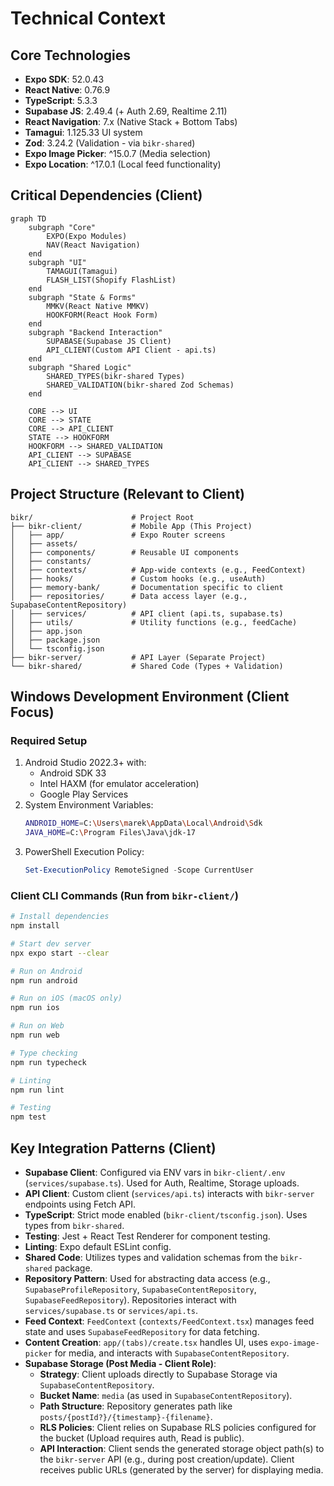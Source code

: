 # Technical Context

## Core Technologies
- **Expo SDK**: 52.0.43
- **React Native**: 0.76.9
- **TypeScript**: 5.3.3
- **Supabase JS**: 2.49.4 (+ Auth 2.69, Realtime 2.11)
- **React Navigation**: 7.x (Native Stack + Bottom Tabs)
- **Tamagui**: 1.125.33 UI system
- **Zod**: 3.24.2 (Validation - via `bikr-shared`)
- **Expo Image Picker**: ^15.0.7 (Media selection)
- **Expo Location**: ^17.0.1 (Local feed functionality)

## Critical Dependencies (Client)
```mermaid
graph TD
    subgraph "Core"
        EXPO(Expo Modules)
        NAV(React Navigation)
    end
    subgraph "UI"
        TAMAGUI(Tamagui)
        FLASH_LIST(Shopify FlashList)
    end
    subgraph "State & Forms"
        MMKV(React Native MMKV)
        HOOKFORM(React Hook Form)
    end
    subgraph "Backend Interaction"
        SUPABASE(Supabase JS Client)
        API_CLIENT(Custom API Client - api.ts)
    end
    subgraph "Shared Logic"
        SHARED_TYPES(bikr-shared Types)
        SHARED_VALIDATION(bikr-shared Zod Schemas)
    end

    CORE --> UI
    CORE --> STATE
    CORE --> API_CLIENT
    STATE --> HOOKFORM
    HOOKFORM --> SHARED_VALIDATION
    API_CLIENT --> SUPABASE
    API_CLIENT --> SHARED_TYPES
```

## Project Structure (Relevant to Client)
```
bikr/                      # Project Root
├── bikr-client/           # Mobile App (This Project)
│   ├── app/               # Expo Router screens
│   ├── assets/
│   ├── components/        # Reusable UI components
│   ├── constants/
│   ├── contexts/          # App-wide contexts (e.g., FeedContext)
│   ├── hooks/             # Custom hooks (e.g., useAuth)
│   ├── memory-bank/       # Documentation specific to client
│   ├── repositories/      # Data access layer (e.g., SupabaseContentRepository)
│   ├── services/          # API client (api.ts, supabase.ts)
│   ├── utils/             # Utility functions (e.g., feedCache)
│   ├── app.json
│   ├── package.json
│   └── tsconfig.json
├── bikr-server/           # API Layer (Separate Project)
└── bikr-shared/           # Shared Code (Types + Validation)
```

## Windows Development Environment (Client Focus)
### Required Setup
1. Android Studio 2022.3+ with:
   - Android SDK 33
   - Intel HAXM (for emulator acceleration)
   - Google Play Services
2. System Environment Variables:
   ```bash
   ANDROID_HOME=C:\Users\marek\AppData\Local\Android\Sdk
   JAVA_HOME=C:\Program Files\Java\jdk-17
   ```
3. PowerShell Execution Policy:
   ```powershell
   Set-ExecutionPolicy RemoteSigned -Scope CurrentUser
   ```

### Client CLI Commands (Run from `bikr-client/`)
```bash
# Install dependencies
npm install

# Start dev server
npx expo start --clear

# Run on Android
npm run android

# Run on iOS (macOS only)
npm run ios

# Run on Web
npm run web

# Type checking
npm run typecheck

# Linting
npm run lint

# Testing
npm test
```

## Key Integration Patterns (Client)
- **Supabase Client**: Configured via ENV vars in `bikr-client/.env` (`services/supabase.ts`). Used for Auth, Realtime, Storage uploads.
- **API Client**: Custom client (`services/api.ts`) interacts with `bikr-server` endpoints using Fetch API.
- **TypeScript**: Strict mode enabled (`bikr-client/tsconfig.json`). Uses types from `bikr-shared`.
- **Testing**: Jest + React Test Renderer for component testing.
- **Linting**: Expo default ESLint config.
- **Shared Code**: Utilizes types and validation schemas from the `bikr-shared` package.
- **Repository Pattern**: Used for abstracting data access (e.g., `SupabaseProfileRepository`, `SupabaseContentRepository`, `SupabaseFeedRepository`). Repositories interact with `services/supabase.ts` or `services/api.ts`.
- **Feed Context**: `FeedContext` (`contexts/FeedContext.tsx`) manages feed state and uses `SupabaseFeedRepository` for data fetching.
- **Content Creation**: `app/(tabs)/create.tsx` handles UI, uses `expo-image-picker` for media, and interacts with `SupabaseContentRepository`.
- **Supabase Storage (Post Media - Client Role)**:
  - **Strategy**: Client uploads directly to Supabase Storage via `SupabaseContentRepository`.
  - **Bucket Name**: `media` (as used in `SupabaseContentRepository`).
  - **Path Structure**: Repository generates path like `posts/{postId?}/{timestamp}-{filename}`.
  - **RLS Policies**: Client relies on Supabase RLS policies configured for the bucket (Upload requires auth, Read is public).
  - **API Interaction**: Client sends the generated storage object path(s) to the `bikr-server` API (e.g., during post creation/update). Client receives public URLs (generated by the server) for displaying media.
